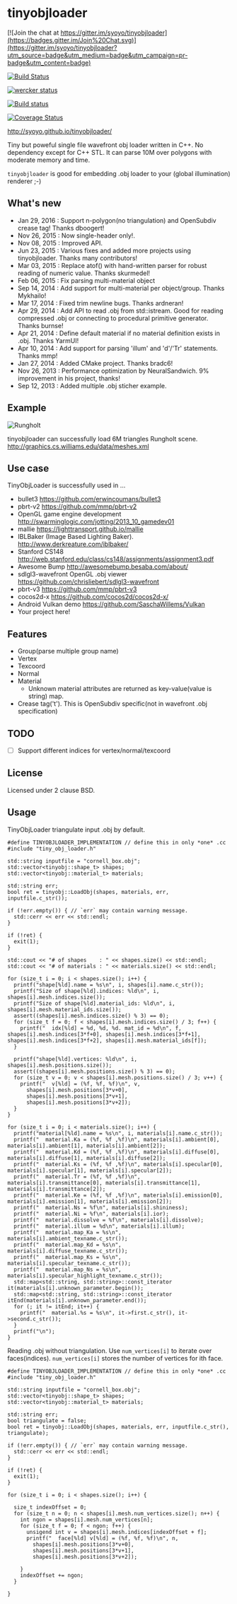 tinyobjloader
=============

[![Join the chat at https://gitter.im/syoyo/tinyobjloader](https://badges.gitter.im/Join%20Chat.svg)](https://gitter.im/syoyo/tinyobjloader?utm_source=badge&utm_medium=badge&utm_campaign=pr-badge&utm_content=badge)

[![Build Status](https://travis-ci.org/syoyo/tinyobjloader.svg)](https://travis-ci.org/syoyo/tinyobjloader)

[![wercker status](https://app.wercker.com/status/495a3bac400212cdacdeb4dd9397bf4f/m "wercker status")](https://app.wercker.com/project/bykey/495a3bac400212cdacdeb4dd9397bf4f)

[![Build status](https://ci.appveyor.com/api/projects/status/tlb421q3t2oyobcn/branch/master?svg=true)](https://ci.appveyor.com/project/syoyo/tinyobjloader/branch/master)

[![Coverage Status](https://coveralls.io/repos/github/syoyo/tinyobjloader/badge.svg?branch=master)](https://coveralls.io/github/syoyo/tinyobjloader?branch=master)

http://syoyo.github.io/tinyobjloader/

Tiny but poweful single file wavefront obj loader written in C++. No dependency except for C++ STL. It can parse 10M over polygons with moderate memory and time.

`tinyobjloader` is good for embedding .obj loader to your (global illumination) renderer ;-)


What's new
----------

* Jan 29, 2016 : Support n-polygon(no triangulation) and OpenSubdiv crease tag! Thanks dboogert!
* Nov 26, 2015 : Now single-header only!.
* Nov 08, 2015 : Improved API.
* Jun 23, 2015 : Various fixes and added more projects using tinyobjloader. Thanks many contributors!
* Mar 03, 2015 : Replace atof() with hand-written parser for robust reading of numeric value. Thanks skurmedel!
* Feb 06, 2015 : Fix parsing multi-material object
* Sep 14, 2014 : Add support for multi-material per object/group. Thanks Mykhailo!
* Mar 17, 2014 : Fixed trim newline bugs. Thanks ardneran!
* Apr 29, 2014 : Add API to read .obj from std::istream. Good for reading compressed .obj or connecting to procedural primitive generator. Thanks burnse!
* Apr 21, 2014 : Define default material if no material definition exists in .obj. Thanks YarmUI!
* Apr 10, 2014 : Add support for parsing 'illum' and 'd'/'Tr' statements. Thanks mmp!
* Jan 27, 2014 : Added CMake project. Thanks bradc6!
* Nov 26, 2013 : Performance optimization by NeuralSandwich. 9% improvement in his project, thanks!
* Sep 12, 2013 : Added multiple .obj sticher example.

Example
-------

![Rungholt](https://github.com/syoyo/tinyobjloader/blob/master/images/rungholt.jpg?raw=true)

tinyobjloader can successfully load 6M triangles Rungholt scene.
http://graphics.cs.williams.edu/data/meshes.xml

Use case
--------

TinyObjLoader is successfully used in ...

* bullet3 https://github.com/erwincoumans/bullet3
* pbrt-v2 https://github.com/mmp/pbrt-v2
* OpenGL game engine development http://swarminglogic.com/jotting/2013_10_gamedev01
* mallie https://lighttransport.github.io/mallie
* IBLBaker (Image Based Lighting Baker). http://www.derkreature.com/iblbaker/
* Stanford CS148 http://web.stanford.edu/class/cs148/assignments/assignment3.pdf
* Awesome Bump http://awesomebump.besaba.com/about/
* sdlgl3-wavefront OpenGL .obj viewer https://github.com/chrisliebert/sdlgl3-wavefront
* pbrt-v3 https://github.com/mmp/pbrt-v3
* cocos2d-x https://github.com/cocos2d/cocos2d-x/
* Android Vulkan demo https://github.com/SaschaWillems/Vulkan
* Your project here!

Features
--------

* Group(parse multiple group name)
* Vertex
* Texcoord
* Normal
* Material
  * Unknown material attributes are returned as key-value(value is string) map.
* Crease tag('t'). This is OpenSubdiv specific(not in wavefront .obj specification)


TODO
----

* [ ] Support different indices for vertex/normal/texcoord

License
-------

Licensed under 2 clause BSD.

Usage
-----

TinyObjLoader triangulate input .obj by default.

    #define TINYOBJLOADER_IMPLEMENTATION // define this in only *one* .cc
    #include "tiny_obj_loader.h"

    std::string inputfile = "cornell_box.obj";
    std::vector<tinyobj::shape_t> shapes;
    std::vector<tinyobj::material_t> materials;
  
    std::string err;
    bool ret = tinyobj::LoadObj(shapes, materials, err, inputfile.c_str());
  
    if (!err.empty()) { // `err` may contain warning message.
      std::cerr << err << std::endl;
    }

    if (!ret) {
      exit(1);
    }

    std::cout << "# of shapes    : " << shapes.size() << std::endl;
    std::cout << "# of materials : " << materials.size() << std::endl;
  
    for (size_t i = 0; i < shapes.size(); i++) {
      printf("shape[%ld].name = %s\n", i, shapes[i].name.c_str());
      printf("Size of shape[%ld].indices: %ld\n", i, shapes[i].mesh.indices.size());
      printf("Size of shape[%ld].material_ids: %ld\n", i, shapes[i].mesh.material_ids.size());
      assert((shapes[i].mesh.indices.size() % 3) == 0);
      for (size_t f = 0; f < shapes[i].mesh.indices.size() / 3; f++) {
        printf("  idx[%ld] = %d, %d, %d. mat_id = %d\n", f, shapes[i].mesh.indices[3*f+0], shapes[i].mesh.indices[3*f+1], shapes[i].mesh.indices[3*f+2], shapes[i].mesh.material_ids[f]);
      }

      printf("shape[%ld].vertices: %ld\n", i, shapes[i].mesh.positions.size());
      assert((shapes[i].mesh.positions.size() % 3) == 0);
      for (size_t v = 0; v < shapes[i].mesh.positions.size() / 3; v++) {
        printf("  v[%ld] = (%f, %f, %f)\n", v,
          shapes[i].mesh.positions[3*v+0],
          shapes[i].mesh.positions[3*v+1],
          shapes[i].mesh.positions[3*v+2]);
      }
    }

    for (size_t i = 0; i < materials.size(); i++) {
      printf("material[%ld].name = %s\n", i, materials[i].name.c_str());
      printf("  material.Ka = (%f, %f ,%f)\n", materials[i].ambient[0], materials[i].ambient[1], materials[i].ambient[2]);
      printf("  material.Kd = (%f, %f ,%f)\n", materials[i].diffuse[0], materials[i].diffuse[1], materials[i].diffuse[2]);
      printf("  material.Ks = (%f, %f ,%f)\n", materials[i].specular[0], materials[i].specular[1], materials[i].specular[2]);
      printf("  material.Tr = (%f, %f ,%f)\n", materials[i].transmittance[0], materials[i].transmittance[1], materials[i].transmittance[2]);
      printf("  material.Ke = (%f, %f ,%f)\n", materials[i].emission[0], materials[i].emission[1], materials[i].emission[2]);
      printf("  material.Ns = %f\n", materials[i].shininess);
      printf("  material.Ni = %f\n", materials[i].ior);
      printf("  material.dissolve = %f\n", materials[i].dissolve);
      printf("  material.illum = %d\n", materials[i].illum);
      printf("  material.map_Ka = %s\n", materials[i].ambient_texname.c_str());
      printf("  material.map_Kd = %s\n", materials[i].diffuse_texname.c_str());
      printf("  material.map_Ks = %s\n", materials[i].specular_texname.c_str());
      printf("  material.map_Ns = %s\n", materials[i].specular_highlight_texname.c_str());
      std::map<std::string, std::string>::const_iterator it(materials[i].unknown_parameter.begin());
      std::map<std::string, std::string>::const_iterator itEnd(materials[i].unknown_parameter.end());
      for (; it != itEnd; it++) {
        printf("  material.%s = %s\n", it->first.c_str(), it->second.c_str());
      }
      printf("\n");
    }


Reading .obj without triangulation. Use `num_vertices[i]` to iterate over faces(indices). `num_vertices[i]` stores the number of vertices for ith face.

    #define TINYOBJLOADER_IMPLEMENTATION // define this in only *one* .cc
    #include "tiny_obj_loader.h"

    std::string inputfile = "cornell_box.obj";
    std::vector<tinyobj::shape_t> shapes;
    std::vector<tinyobj::material_t> materials;
  
    std::string err;
    bool triangulate = false;
    bool ret = tinyobj::LoadObj(shapes, materials, err, inputfile.c_str(), triangulate);
  
    if (!err.empty()) { // `err` may contain warning message.
      std::cerr << err << std::endl;
    }

    if (!ret) {
      exit(1);
    }

    for (size_t i = 0; i < shapes.size(); i++) {

      size_t indexOffset = 0;
      for (size_t n = 0; n < shapes[i].mesh.num_vertices.size(); n++) {
        int ngon = shapes[i].mesh.num_vertices[n];
        for (size_t f = 0; f < ngon; f++) {
          unsigend int v = shapes[i].mesh.indices[indexOffset + f];
          printf("  face[%ld] v[%ld] = (%f, %f, %f)\n", n,
            shapes[i].mesh.positions[3*v+0],
            shapes[i].mesh.positions[3*v+1],
            shapes[i].mesh.positions[3*v+2]);
	     
        }
        indexOffset += ngon;
      }

    }
